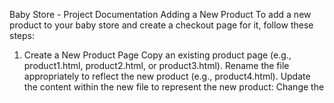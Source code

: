 Baby Store - Project Documentation
Adding a New Product
To add a new product to your baby store and create a checkout page for it, follow these steps:

1. Create a New Product Page
Copy an existing product page (e.g., product1.html, product2.html, or product3.html).
Rename the file appropriately to reflect the new product (e.g., product4.html).
Update the content within the new file to represent the new product:
Change the <title> tag to the new product name.
Update the <img> tag src attribute to the new product image and adjust the alt text.
Modify the product description and price in the <p> tags.
2. Create a New Checkout Page
Similar to creating a product page, copy an existing checkout page (e.g., checkout_product1.html).
Rename the new file (e.g., checkout_product4.html).
Update the details within the file to correspond to the new product:
Adjust the text that describes the product being purchased.
Update the price information.
3. Link the Product Page to the New Checkout Page
In your new product page (product4.html), update the <a> tag that links to the checkout page to point to your new checkout page (checkout_product4.html).
How the Code Works
The project utilizes simple HTML pages to represent a storefront and individual checkout processes. Each product has a dedicated product page and a corresponding checkout page.

Product Pages: Display the product image, description, and a link to add the product to the cart and proceed to checkout.
Checkout Pages: Confirm the product purchase details, including price and a thank you message.

Proposed Improvements
Dynamic Content Management: Implement a server-side solution (e.g., using PHP, Node.js) to dynamically generate product and checkout pages from a database.
CSS Styling: Introduce external CSS stylesheets to improve the UI/UX design across all pages.
JavaScript Enhancements: Use JavaScript to manage cart functionalities dynamically, including adding items, removing items, and updating the cart in real time.
Responsive Design: Ensure that all pages are responsive and look good on all devices by using responsive design techniques like CSS media queries.
Exploring Modern Frameworks: For developers interested in advancing the project with modern development frameworks, consider exploring projects that use Next.js on GitHub. These projects can provide insights into building more scalable and efficient applications.
## You can view such projects here https://github.com/alanqoudif .


## How to Deploy on 000webhost

Deploying your project on 000webhost is a straightforward process that allows you to make your website accessible to the public for free. Here are the steps to upload your project files to 000webhost:

### Step 1: Create an Account
- Visit https://www.000webhost.com/.
- Sign up for a free account by clicking on the "Sign Up Free" button.
- Fill in your details and create your account.

### Step 2: Create a New Website
- Once your account is set up, log in to your 000webhost dashboard.
- Click on the "New Website" button.
- Enter a name for your website; this will also determine your site's subdomain (e.g., `yourprojectname.000webhostapp.com`).
- Set a password for FTP access if required.

### Step 3: Upload Your Files
- After creating your website, you will be directed to the website's dashboard.
- Go to the "File Manager" section.
- You can upload your project files here. Navigate to the `public_html` directory.
- Click on the "Upload Files" button and select your project's HTML files from your computer to upload them.
- Ensure you upload all related files (HTML, images, and any other assets) into the `public_html` folder.

### Step 4: Check Your Website
- Once the files are uploaded, navigate to your web address (e.g., `https://yourprojectname.000webhostapp.com`) to see your website live on the internet.

### Step 5: Managing Your Website
- You can return to the 000webhost dashboard at any time to manage your website.
- Use the control panel to manage files, check website statistics, and configure further settings.

### Troubleshooting Common Issues
- If your website is not displaying correctly, make sure that all files were uploaded correctly and that your homepage is named `index.html`.
- For issues related to site availability or errors, consult the 000webhost forums and help documents for guidance.


## You can view such projects here https://github.com/alanqoudif .
